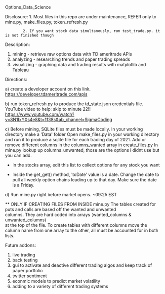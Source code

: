 Options_Data_Science

Disclosure: 1. Most files in this repo are under maintenance, 
               REFER only to mine.py, make_files.py, token_refresh.py 
               
            2. If you want stock data simultanously, run test_trade.py. it is not finished though

Description: 

1. mining - retrieve raw options data with TD ameritrade APIs
2. analyzing - researching trends and paper trading spreads
3. visualizing - graphing data and trading results with matplotlib and Tableau
            

  
Directions: 

a) create a developer account on this link. https://developer.tdameritrade.com/apis

b) run token_refresh.py to produce the td_state.json credentials file. 
   YouTube video to help: skip to minute 22!!
   https://www.youtube.com/watch?v=8N1IxYXs4e8&t=1138s&ab_channel=SigmaCoding

c) Before mining, SQLite files must be made locally. In your working directory make a 'Data' folder
   Open make_files.py in your working directory and run it to produce a sqlite file for each trading
   day of 2021. Add or remove different columns in the columns_wanted array in create_files.py
   In mine.py lookup up columns_unwanted, those are the options i didnt use but you can add.
   

* In the stocks array, edit this list to collect options for any stock you want

* Inside the get_get() method, 'toDate' value is a date.
Change the date to pull all weekly option chains leading up to that day. 
Make sure the date is a Friday.

d) Run mine.py right before market opens. ~09:25 EST



** ONLY IF CREATING FILES FROM INSIDE mine.py
The tables created for puts and calls are based off the wanted and unwanted                     
columns. They are hard coded into arrays (wanted_columns & unwanted_columns)                     
at the top of the file. To create tables with different columns move the                         
column name from one array to the other, all must be accounted for in both                   
lists.

            
            
 Future addons:
 1) live trading
 2) back testing
 3) gui to activate and deactive different trading algos and keep track of paper portfolio
 4) twitter sentiment 
 5) econmic models to predict market volatility
 6) adding to a variety of different trading systems
            
            
            
